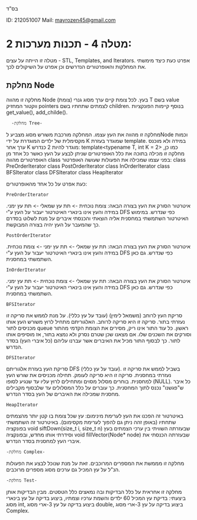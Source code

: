 בס"ד

ID: 212051007 Mail: mayrozen45@gmail.com
# מטלה 4 - תכנות מערכות 2:
מטלה זו הייתה על עצים - STL, Templates, and Iterators.
אפרט כעת כיצד מימשתי את המחלקות והאופרטורים הנדרשים וכן אפרט על השיקולים לכך.

## מחלקת Node
מחלקה זו מהווה Node (צומת) בעץ. לכל צומת קיים ערך מסוג גנרי T בשם value ווקטור המחזיק pointers לצמתים שתחתיו בשם children.
בנוסף קיימות הפונקציות get_value(), add_childe().

      -מחלקת Tree-
מחלקה זו מהווה את העץ עצמו. המחלקה מורכבת משורש מסוג מצביע לNode וכמות מקסימלית של ילדים המוגדרת על ידי K שמוגדר בעזרת template. במידה ולא מוכנס ערך אחר K מוגדר להיות 2 כנדרש:
template<typename T, int K = 2>
כמו כן, מחלקה זו מכילה בתוכה את כלל האופרטורים שניתן לבצע על העץ כאשר כל אחד מן האופרטורים מהווה class בפני עצמו שמכילה את הפעולות שעושה האופרטור:
class PreOrderIterator
class PostOrderIterator
class InOrderIterator
class BFSIterator
class DFSIterator
class HeapIterator

כעת אפרט על כל אחד מהאופרטורים:

    PreOrderIterator 
איטרטור הסורק את העץ בצורה הבאה: צומת נוכחית -> תת עץ שמאלי -> תת עץ ימני. במידה והעץ אינו בינארי האיטרטור יעבור על העץ ע"י DFS כפי שנדרש.
במימוש האיטרטור השתמשתי במחסנית אליה הוצאתי והכנסתי איברים על מנת לשלוט בסדרם כך שהמעבר על העץ יהיה בצורה המבוקשת.

    PostOrderIterator
איטרטור הסורק את העץ בצורה הבאה: תת עץ שמאלי -> תת עץ ימני -> צומת נוכחית. במידה והעץ אינו בינארי האיטרטור יעבור על העץ ע"י DFS כפי שנדרש.
גם כאן השתמשתי במחסנית.

    InOrderIterator
איטרטור הסורק את העץ בצורה הבאה: תת עץ שמאלי -> צומת נוכחית -> תת עץ ימני.  במידה והעץ אינו בינארי האיטרטור יעבור על העץ ע"י DFS כפי שנדרש.
גם כאן השתמשתי במחסנית.
    
    BFSIterator
סריקת העץ לרוחב (משמאל לימין) (עובד על עץ כללי). על מנת לממש את סריקה זו נעזרתי בתור. סריקה זו היא סריקה לרוחב.
האלגוריתם מתחיל לרוץ משורש העץ אותו מכניסים לתור queue ראשון. כל עוד התור אינו ריק, מסירים את הצומת הקדמי מהתור וסורקים את השכנים שלו.
אם מצאנו שכן שטרם נסרק ולא נמצא בתור, אז מוסיפים אותו לתור. כך לבסוף התור מכיל את האיברים אשר עברנו עליהם (כל איברי העץ) בסדר הנדרש.

    DFSIterator
סריקת העץ בעזרת אלגוריתם DFS (עובד על עץ כללי). בשביל לממש את סריקה זו נעזרתי במחסנית. סריקה זו היא סריקה לעומק.
תחילה מכניסים את שורש העץ למחסנית. בוחרים מסלול מסוים ומתחילים לרוץ עליו עד שנגיע לסופו (NULL). כל איבר ש"פגשנו" נכנס לתוך המחסנית. כך עוברים על כלל המסלולים עד שלבסוף מקבילים מחסנית שמכילה את האיברים של העץ בסדר הנדרש.

    HeapIterator
באיטרטור זה הפכנו את העץ לערימת מינימום: עץ שכל צומת בו קטן יותר מהצמתים שתחתיו (באופן זהה ניתן גם להפוך לערימת מקסימום). באיטרטור זה השתמשתי בפונקציה void siftDown(size_t i, size_t n) שבעזרתה השוויתי בין ערכי הצמתים בעץ וסידרתי אותו מחדש, ובפונקציה void fillVector(Node<T>* node) שבעזרתה הכנסתי את איברי העץ למחסנית בסדר הנדרש.

    -מחלקת Complex-
מחלקה זו מממשת את המספרים המרוכבים. זאת על מנת שנוכל לבצע את הפעולות הנ"ל על עץ המכיל גם ערכים מסוג מספרים מרוכבים.

    -מחלקת Test-
מחלקה זו אחראית על כלל הבדיקות ובה נמאצים כלל הטסטים.
מבין הבדיקות אותן ביצעתי: בדיקת עץ המכיל 60 ילדים והשמת ערכיו וצמתיו, ביצוע בדיקה על עץ בינארי מסוג int, ביצוע בדיקה על עץ 3-ארי מסוג double, ביצוע בדיקה על עץ 3-ארי מסוג Complex.

    
      




